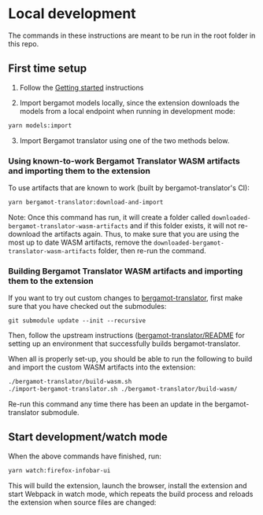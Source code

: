 # Local development

The commands in these instructions are meant to be run in the root folder in this repo.

## First time setup

1. Follow the [Getting started](./getting-started.md) instructions

2. Import bergamot models locally, since the extension downloads the models from a local endpoint when running in development mode:

```bash
yarn models:import
```

3. Import Bergamot translator using one of the two methods below.

### Using known-to-work Bergamot Translator WASM artifacts and importing them to the extension

To use artifacts that are known to work (built by bergamot-translator's CI):

```bash
yarn bergamot-translator:download-and-import
```

Note: Once this command has run, it will create a folder called `downloaded-bergamot-translator-wasm-artifacts` and if this folder exists, it will not re-download the artifacts again. Thus, to make sure that you are using the most up to date WASM artifacts, remove the `downloaded-bergamot-translator-wasm-artifacts` folder, then re-run the command.

### Building Bergamot Translator WASM artifacts and importing them to the extension

If you want to try out custom changes to [bergamot-translator](https://github.com/mozilla/bergamot-translator/README.md), first make sure that you have checked out the submodules:

```
git submodule update --init --recursive
```

Then, follow the upstream instructions ([bergamot-translator/README](https://github.com/mozilla/bergamot-translator/README.md) for setting up an environment that successfully builds bergamot-translator.

When all is properly set-up, you should be able to run the following to build and import the custom WASM artifacts into the extension:

```bash
./bergamot-translator/build-wasm.sh
./import-bergamot-translator.sh ./bergamot-translator/build-wasm/
```

Re-run this command any time there has been an update in the bergamot-translator submodule.

## Start development/watch mode

When the above commands have finished, run:

```bash
yarn watch:firefox-infobar-ui
```

This will build the extension, launch the browser, install the extension and start Webpack in watch mode, which repeats the build process and reloads the extension when source files are changed:
